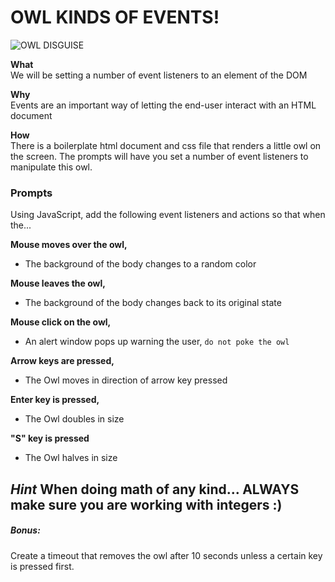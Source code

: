# OWL KINDS OF EVENTS!

![OWL DISGUISE](https://media.giphy.com/media/9lyOLnAn11PmU/giphy.gif)



**What**<br>
We will be setting a number of event listeners to an element of the DOM

**Why**<br>
Events are an important way of letting the end-user interact with an HTML document

**How**<br>
There is a boilerplate html document and css file that renders a little owl on the screen. The prompts will have you set a number of event listeners to manipulate this owl.

### Prompts

Using JavaScript, add the following event listeners and actions so that when the...

**Mouse moves over the owl,**
  * The background of the body changes to a random color

**Mouse leaves the owl,**
  * The background of the body changes back to its original state

**Mouse click on the owl,**
  * An alert window pops up warning the user, `do not poke the owl`

**Arrow keys are pressed,**
  * The Owl moves in direction of arrow key pressed

**Enter key is pressed,**
  * The Owl doubles in size

**"S" key is pressed**
  * The Owl halves in size


_Hint_ When doing math of any kind... ALWAYS make sure you are working with integers :)
  ---

##### Bonus:
  Create a timeout that removes the owl after 10 seconds unless a certain key is pressed first.
